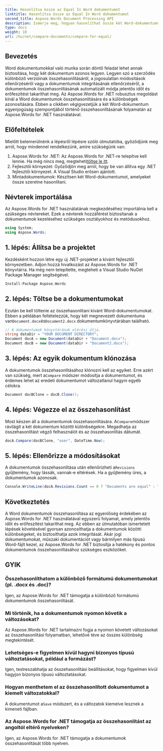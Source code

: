 ```yaml
---
title: Hasonlítsa össze az Equal In Word dokumentumot
linktitle: Hasonlítsa össze az Equal In Word dokumentumot
second_title: Aspose.Words Document Processing API
description: Ismerje meg, hogyan hasonlíthat össze két Word-dokumentumot az egyenlőség érdekében az Aspose.Words for .NET használatával. Kövesse ezt a lépésenkénti útmutatót, hogy biztosítsa a dokumentumok azonosságát.
type: docs
weight: 10
url: /hu/net/compare-documents/compare-for-equal/
---
```

## Bevezetés

Word dokumentumokkal való munka során döntő feladat lehet annak biztosítása, hogy két dokumentum azonos legyen. Legyen szó a szerződés különböző verzióinak összehasonlításáról, a jogosulatlan módosítások ellenőrzéséről vagy a dokumentumok integritásának ellenőrzéséről, a dokumentumok összehasonlításának automatizált módja jelentős időt és erőfeszítést takaríthat meg. Az Aspose.Words for .NET robusztus megoldást kínál a Word dokumentumok összehasonlítására és a különbségek azonosítására. Ebben a cikkben végigvezetjük a két Word-dokumentum egyenjogúság szempontjából történő összehasonlításának folyamatán az Aspose.Words for .NET használatával. 

## Előfeltételek

Mielőtt belemerülnénk a lépésről lépésre szóló útmutatóba, győződjünk meg arról, hogy mindennel rendelkezünk, amire szükségünk van:

1.  Aspose.Words for .NET: Az Aspose.Words for .NET-re telepítve kell lennie. Ha még nincs meg, megteheti[töltse le itt](https://releases.aspose.com/words/net/).
2. Fejlesztői környezet: Győződjön meg arról, hogy be van állítva egy .NET fejlesztői környezet. A Visual Studio erősen ajánlott.
3. Mintadokumentumok: Készítsen két Word-dokumentumot, amelyeket össze szeretne hasonlítani.

## Névterek importálása

Az Aspose.Words for .NET használatának megkezdéséhez importálnia kell a szükséges névtereket. Ezek a névterek hozzáférést biztosítanak a dokumentumok kezeléséhez szükséges osztályokhoz és metódusokhoz.

```csharp
using System;
using Aspose.Words;
```

## 1. lépés: Állítsa be a projektet

Kezdésként hozzon létre egy új .NET-projektet a kívánt fejlesztői környezetben. Adjon hozzá hivatkozást az Aspose.Words for .NET könyvtárra. Ha még nem telepítette, megteheti a Visual Studio NuGet Package Manager segítségével.

```sh
Install-Package Aspose.Words
```

## 2. lépés: Töltse be a dokumentumokat

 Ezután be kell töltenie az összehasonlítani kívánt Word-dokumentumokat. Ebben a példában feltételezzük, hogy két megnevezett dokumentuma van`Document.docx`és`Document2.docx` dokumentumkönyvtárában található.

```csharp
// A dokumentumok könyvtárának elérési útja.
string dataDir = "YOUR DOCUMENT DIRECTORY";
Document docA = new Document(dataDir + "Document.docx");
Document docB = new Document(dataDir + "Document2.docx");
```

## 3. lépés: Az egyik dokumentum klónozása

 A dokumentumok összehasonlításához klónozni kell az egyiket. Erre azért van szükség, mert a`Compare` módszer módosítja a dokumentumot, és érdemes lehet az eredeti dokumentumot változatlanul hagyni egyéb célokra.

```csharp
Document docBClone = docB.Clone();
```

## 4. lépés: Végezze el az összehasonlítást

 Most készen áll a dokumentumok összehasonlítására. A`Compare`módszer rávilágít a két dokumentum közötti különbségekre. Megadhatja az összehasonlítást végző felhasználót és az összehasonlítás dátumát.

```csharp
docA.Compare(docBClone, "user", DateTime.Now);
```

## 5. lépés: Ellenőrizze a módosításokat

 A dokumentumok összehasonlítása után ellenőrizheti a`Revisions` gyűjtemény, hogy lássák, vannak-e eltérések. Ha a gyűjtemény üres, a dokumentumok azonosak.

```csharp
Console.WriteLine(docA.Revisions.Count == 0 ? "Documents are equal" : "Documents are not equal");
```

## Következtetés

A Word dokumentumok összehasonlítása az egyenlőség érdekében az Aspose.Words for .NET használatával egyszerű folyamat, amely jelentős időt és erőfeszítést takaríthat meg. Az ebben az útmutatóban ismertetett lépések követésével gyorsan azonosíthatja a dokumentumok közötti különbségeket, és biztosíthatja azok integritását. Akár jogi dokumentumokat, műszaki dokumentációt vagy bármilyen más típusú Word-fájlt kezel, az Aspose.Words for .NET biztosítja a hatékony és pontos dokumentumok összehasonlításához szükséges eszközöket.

## GYIK

### Összehasonlíthatom a különböző formátumú dokumentumokat (pl. .docx és .doc)?
Igen, az Aspose.Words for .NET támogatja a különböző formátumú dokumentumok összehasonlítását.

### Mi történik, ha a dokumentumok nyomon követik a változásokat?
Az Aspose.Words for .NET tartalmazni fogja a nyomon követett változásokat az összehasonlítási folyamatban, lehetővé téve az összes különbség megtekintését.

### Lehetséges-e figyelmen kívül hagyni bizonyos típusú változtatásokat, például a formázást?
Igen, testreszabhatja az összehasonlítási beállításokat, hogy figyelmen kívül hagyjon bizonyos típusú változtatásokat.

### Hogyan menthetem el az összehasonlított dokumentumot a kiemelt változatokkal?
 A dokumentumot a`Save` módszert, és a változatok kiemelve lesznek a kimeneti fájlban.

### Az Aspose.Words for .NET támogatja az összehasonlítást az angoltól eltérő nyelveken?
Igen, az Aspose.Words for .NET támogatja a dokumentumok összehasonlítását több nyelven.
